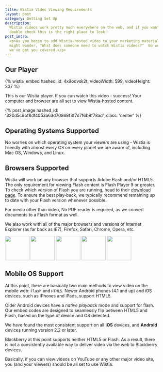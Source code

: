 ```yaml
---
title: Wistia Video Viewing Requirements
layout: post
category: Getting Set Up
description:
  Wistia videos work pretty much everywhere on the web, and if you want to
  double check this is the right place to look!
post_intro:
  <p>As you begin to add Wistia-hosted video to your marketing materials, you
  might wonder, "What does someone need to watch Wistia videos?"  No worries,
  we've got you covered.</p>
---
```


## Our Player

{% wistia_embed hashed_id: 4x9odvsk2t, videoWidth: 599, videoHeight: 337 %}

This is our Wistia player. If you can watch this video - success! Your computer
and browser are all set to view Wistia-hosted content.

{% post_image hashed_id: '320d5c6bf8df4053a63d70869f3f7d7f6b8f78ad', class: 'center' %}

## Operating Systems Supported

No worries on which operating system your viewers are using - Wistia is
friendly with almost every OS on every planet we are aware of, including
Mac OS, Windows, and Linux.

## Browsers Supported

Wistia will work on any browser that supports Adobe Flash and/or HTML5.
The only requirement for viewing Flash content is Flash Player 9 or greater.
To check which version of Flash you are running, head to their
[download page](http://www.adobe.com/support/flash/downloads.html).
To ensure the best play-back, we typically recommend remaining up to date with
your Flash version whenever possible.

For media other than video, No PDF reader is required, as we convert documents
to a Flash format as well.

We also work with all of the major browsers and versions of Internet Explorer
(as far back as IE7), Firefox, Safari, Chrome, Opera, etc.

<div class='browser_images'>
  <img src='https://raw.github.com/alrra/browser-logos/master/internet-explorer/internet-explorer_128x128.png' width="80px" />
  <img src='https://raw.github.com/paulirish/browser-logos/master/safari/safari_128x128.png' width="80px" />
  <img src='https://raw.github.com/paulirish/browser-logos/master/firefox/firefox_128x128.png' width="80px" />
  <img src='https://raw.github.com/paulirish/browser-logos/master/opera/opera_128x128.png' width="80px" />
  <img src='https://raw.github.com/paulirish/browser-logos/master/chrome/chrome_128x128.png' width="80px" />
</div>

## Mobile OS Support

At this point, there are basically two main methods to view video on the mobile 
web: `Flash` and `HTML5`. Newer Android phones (4.1 and up) and iOS devices,
such as iPhones and iPads, support HTML5.

Older Android devices have a *native playback* mode and support for flash.
Our embed codes are designed to seamlessly flip between HTML5 and Flash,
based on the type of device and OS detected.

We have found the most consistent support on all **iOS** devices, and
**Android** devices running version 2.2 or later.

Blackberry at this point supports neither HTML5 or Flash. As a result, there
is not a consistently available way to deliver video via the web to Blackberry
devices.

Basically, if you can view videos on YouTube or any other major video site,
you (and your viewers) should be all set to use Wistia.
